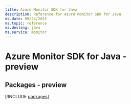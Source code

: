 ```yaml
---
title: Azure Monitor SDK for Java
description: Reference for Azure Monitor SDK for Java
ms.date: 09/24/2025
ms.topic: reference
ms.devlang: java
ms.service: monitor
---
```

# Azure Monitor SDK for Java - preview
## Packages - preview
[!INCLUDE [packages](monitor-index.md)]